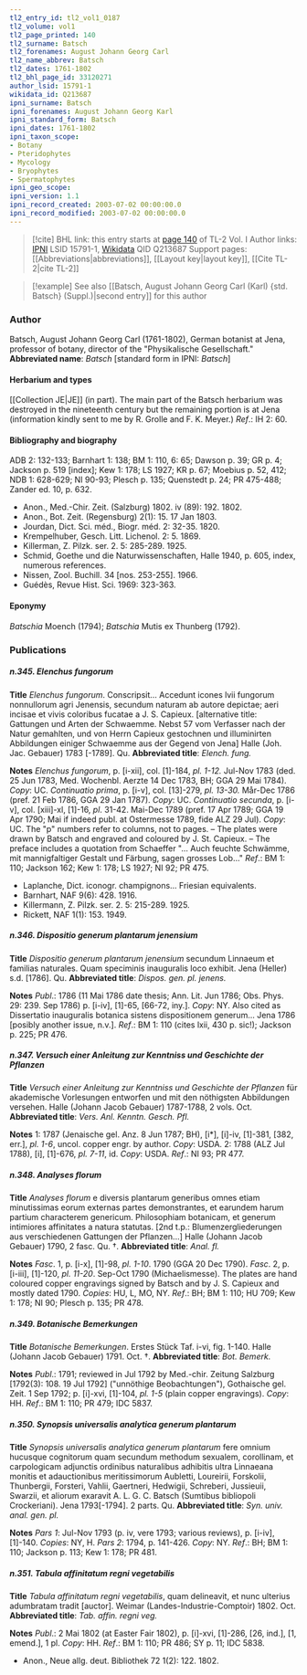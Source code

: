```yaml
---
tl2_entry_id: tl2_vol1_0187
tl2_volume: vol1
tl2_page_printed: 140
tl2_surname: Batsch
tl2_forenames: August Johann Georg Carl
tl2_name_abbrev: Batsch
tl2_dates: 1761-1802
tl2_bhl_page_id: 33120271
author_lsid: 15791-1
wikidata_id: Q213687
ipni_surname: Batsch
ipni_forenames: August Johann Georg Karl
ipni_standard_form: Batsch
ipni_dates: 1761-1802
ipni_taxon_scope: 
- Botany
- Pteridophytes
- Mycology
- Bryophytes
- Spermatophytes
ipni_geo_scope: 
ipni_version: 1.1
ipni_record_created: 2003-07-02 00:00:00.0
ipni_record_modified: 2003-07-02 00:00:00.0
---
```


> [!cite] BHL link: this entry starts at [page 140](https://www.biodiversitylibrary.org/page/33120271) of TL-2 Vol. I
> Author links: [IPNI](https://www.ipni.org/a/15791-1) LSID 15791-1, [Wikidata](https://www.wikidata.org/wiki/Q213687) QID Q213687
> Support pages: [[Abbreviations|abbreviations]], [[Layout key|layout key]], [[Cite TL-2|cite TL-2]]

> [!example] See also [[Batsch, August Johann Georg Carl (Karl) {std. Batsch} (Suppl.)|second entry]] for this author

### Author

Batsch, August Johann Georg Carl (1761-1802), German botanist at Jena, professor of botany, director of the "Physikalische Gesellschaft." 
**Abbreviated name**: *Batsch* \[standard form in IPNI: *Batsch*\]

#### Herbarium and types

[[Collection JE|JE]] (in part). The main part of the Batsch herbarium was destroyed in the nineteenth century but the remaining portion is at Jena (information kindly sent to me by R. Grolle and F. K. Meyer.)
*Ref*.: IH 2: 60.

#### Bibliography and biography

ADB 2: 132-133; Barnhart 1: 138; BM 1: 110, 6: 65; Dawson p. 39; GR p. 4; Jackson p. 519 \[index\]; Kew 1: 178; LS 1927; KR p. 67; Moebius p. 52, 412; NDB 1: 628-629; NI 90-93; Plesch p. 135; Quenstedt p. 24; PR 475-488; Zander ed. 10, p. 632.
- Anon., Med.-Chir. Zeit. (Salzburg) 1802. iv (89): 192. 1802.
- Anon., Bot. Zeit. (Regensburg) 2(1): 15. 17 Jan 1803.
- Jourdan, Dict. Sci. méd., Biogr. méd. 2: 32-35. 1820.
- Krempelhuber, Gesch. Litt. Lichenol. 2: 5. 1869.
- Killerman, Z. Pilzk. ser. 2. 5: 285-289. 1925.
- Schmid, Goethe und die Naturwissenschaften, Halle 1940, p. 605, index, numerous references.
- Nissen, Zool. Buchill. 34 \[nos. 253-255\]. 1966.
- Guédès, Revue Hist. Sci. 1969: 323-363.

#### Eponymy

*Batschia* Moench (1794); *Batschia* Mutis ex Thunberg (1792).

### Publications

##### n.345. Elenchus fungorum

**Title**
*Elenchus fungorum*. Conscripsit... Accedunt icones lvii fungorum nonnullorum agri Jenensis, secundum naturam ab autore depictae; aeri incisae et vivis coloribus fucatae a J. S. Capieux. \[alternative title: Gattungen und Arten der Schwaemme. Nebst 57 vom Verfasser nach der Natur gemahlten, und von Herrn Capieux gestochnen und illuminirten Abbildungen einiger Schwaemme aus der Gegend von Jena\] Halle (Joh. Jac. Gebauer) 1783 \[-1789\]. Qu.
**Abbreviated title**: *Elench. fung.*

**Notes**
*Elenchus fungorum*, p. \[i-xii\], col. \[1\]-184, *pl. 1-12.* Jul-Nov 1783 (ded. 25 Jun 1783, Med. Wochenbl. Aerzte 14 Dec 1783, BH; GGA 29 Mai 1784). *Copy*: UC.
*Continuatio prima*, p. \[i-v\], col. \[13\]-279, *pl. 13-30.* Mår-Dec 1786 (pref. 21 Feb 1786, GGA 29 Jan 1787). *Copy*: UC.
*Continuatio secunda*, p. \[i-v\], col. \[xiii\]-xl, \[1\]-16, *pl*. 31-42. Mai-Dec 1789 (pref. 17 Apr 1789; GGA 19 Apr 1790; Mai if indeed publ. at Ostermesse 1789, fide ALZ 29 Jul).
*Copy*: UC.
The "p" numbers refer to columns, not to pages. – The plates were drawn by Batsch and engraved and coloured by J. St. Capieux. – The preface includes a quotation from Schaeffer "... Auch feuchte Schwämme, mit mannigfaltiger Gestalt und Färbung, sagen grosses Lob..."
*Ref*.: BM 1: 110; Jackson 162; Kew 1: 178; LS 1927; NI 92; PR 475.
- Laplanche, Dict. iconogr. champignons... Friesian equivalents.
- Barnhart, NAF 9(6): 428. 1916.
- Killermann, Z. Pilzk. ser. 2. 5: 215-289. 1925.
- Rickett, NAF 1(1): 153. 1949.

##### n.346. Dispositio generum plantarum jenensium

**Title**
*Dispositio generum plantarum jenensium* secundum Linnaeum et familias naturales. Quam speciminis inauguralis loco exhibit. Jena (Heller) s.d. \[1786\]. Qu.
**Abbreviated title**: *Dispos. gen. pl. jenens.*

**Notes**
*Publ*.: 1786 (11 Mai 1786 date thesis; Ann. Lit. Jun 1786; Obs. Phys. 29: 239. Sep 1786) p. \[i-iv\], \[1\]-65, \[66-72, iny.\]. *Copy*: NY. Also cited as Dissertatio inauguralis botanica sistens dispositionem generum... Jena 1786 \[posibly another issue, n.v.\].
*Ref*.: BM 1: 110 (cites lxii, 430 p. sic!); Jackson p. 225; PR 476.

##### n.347. Versuch einer Anleitung zur Kenntniss und Geschichte der Pflanzen

**Title**
*Versuch einer Anleitung zur Kenntniss und Geschichte der Pflanzen* für akademische Vorlesungen entworfen und mit den nöthigsten Abbildungen versehen. Halle (Johann Jacob Gebauer) 1787-1788, 2 vols. Oct.
**Abbreviated title**: *Vers. Anl. Kenntn. Gesch. Pfl.*

**Notes**
1: 1787 (Jenaische gel. Anz. 8 Jun 1787; BH), \[i\*\], \[i\]-iv, \[1\]-381, \[382, err.\], *pl. 1-6*, uncol. copper engr. by author. *Copy*: USDA.
2: 1788 (ALZ Jul 1788), \[i\], \[1\]-676, *pl. 7-11*, id. *Copy*: USDA.
*Ref*.: NI 93; PR 477.

##### n.348. Analyses florum

**Title**
*Analyses florum* e diversis plantarum generibus omnes etiam minutissimas eorum externas partes demonstrantes, et earundem harum partium characterem genericum. Philosophiam botanicam, et generum intimiores affinitates a natura statutas. \[2nd t.p.: Blumenzergliederungen aus verschiedenen Gattungen der Pflanzen...\] Halle (Johann Jacob Gebauer) 1790, 2 fasc. Qu. †.
**Abbreviated title**: *Anal. fl.*

**Notes**
*Fasc*. 1, p. \[i-x\], \[1\]-98, *pl. 1-10*. 1790 (GGA 20 Dec 1790).
*Fasc*. 2, p. \[i-iii\], \[1\]-120, *pl. 11-20*. Sep-Oct 1790 (Michaelismesse).
The plates are hand coloured copper engravings signed by Batsch and by J. S. Capieux and mostly dated 1790. *Copies*: HU, L, MO, NY.
*Ref*.: BH; BM 1: 110; HU 709; Kew 1: 178; NI 90; Plesch p. 135; PR 478.

##### n.349. Botanische Bemerkungen

**Title**
*Botanische Bemerkungen*. Erstes Stück Taf. i-vi, fig. 1-140. Halle (Johann Jacob Gebauer) 1791. Oct. †.
**Abbreviated title**: *Bot. Bemerk.*

**Notes**
*Publ*.: 1791; reviewed in Jul 1792 by Med.-chir. Zeitung Salzburg \[1792(3): 108. 19 Jul 1792\] ("unnöthige Beobachtungen"), Gothaische gel. Zeit. 1 Sep 1792; p. \[i\]-xvi, \[1\]-104, *pl. 1-5* (plain copper engravings). *Copy*: HH.
*Ref*.: BM 1: 110; PR 479; IDC 5837.

##### n.350. Synopsis universalis analytica generum plantarum

**Title**
*Synopsis universalis analytica generum plantarum* fere omnium hucusque cognitorum quam secundum methodum sexualem, corollinam, et carpologicam adjunctis ordinibus naturalibus adhibitis ultra Linnaeana monitis et adauctionibus meritissimorum Aubletti, Loureirii, Forskolii, Thunbergii, Forsteri, Vahlii, Gaertneri, Hedwigii, Schreberi, Jussieuii, Swarzii, et aliorum exaravit A. L. G. C. Batsch (Sumtibus bibliopoli Crockeriani). Jena 1793\[-1794\]. 2 parts. Qu.
**Abbreviated title**: *Syn. univ. anal. gen. pl.*

**Notes**
*Pars 1*: Jul-Nov 1793 (p. iv, vere 1793; various reviews), p. \[i-iv\], \[1\]-140. *Copies*: NY, H.
*Pars 2*: 1794, p. 141-426. *Copy*: NY.
*Ref*.: BH; BM 1: 110; Jackson p. 113; Kew 1: 178; PR 481.

##### n.351. Tabula affinitatum regni vegetabilis

**Title**
*Tabula affinitatum regni vegetabilis*, quam delineavit, et nunc ulterius adumbratam tradit \[auctor\]. Weimar (Landes-Industrie-Comptoir) 1802. Oct.
**Abbreviated title**: *Tab. affin. regni veg.*

**Notes**
*Publ*.: 2 Mai 1802 (at Easter Fair 1802), p. \[i\]-xvi, \[1\]-286, \[26, ind.\], \[1, emend.\], 1 pl.
*Copy*: HH.
*Ref*.: BM 1: 110; PR 486; SY p. 11; IDC 5838.
- Anon., Neue allg. deut. Bibliothek 72 1(2): 122. 1802.

